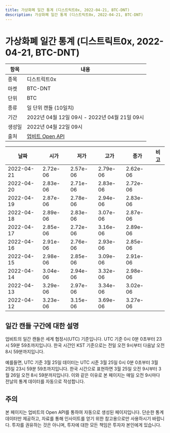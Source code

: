 ```yaml
---
title: 가상화폐 일간 통계 (디스트릭트0x, 2022-04-21, BTC-DNT)
description: 가상화폐 일간 통계 (디스트릭트0x, 2022-04-21, BTC-DNT)
---
```



가상화폐 일간 통계 (디스트릭트0x, 2022-04-21, BTC-DNT)
===

|항목|내용|
|--|--|
|종목|디스트릭트0x|
|마켓|BTC-DNT|
|단위|BTC|
|종류|일 단위 캔들 (10일치)|
|기간|2022년 04월 12일 09시 - 2022년 04월 21일 09시|
|생성일|2022년 04월 22일 09시|
|출처|[업비트 Open API](https://docs.upbit.com)|


|날짜|시가|저가|고가|종가|비고|
|--|--|--|--|--|--|
|2022-04-21|2.72e-06|2.57e-06|2.79e-06|2.62e-06|    |
|2022-04-20|2.83e-06|2.71e-06|2.83e-06|2.72e-06|    |
|2022-04-19|2.87e-06|2.78e-06|2.94e-06|2.83e-06|    |
|2022-04-18|2.89e-06|2.83e-06|3.07e-06|2.87e-06|    |
|2022-04-17|2.85e-06|2.72e-06|3.16e-06|2.89e-06|    |
|2022-04-16|2.91e-06|2.76e-06|2.93e-06|2.85e-06|    |
|2022-04-15|2.98e-06|2.85e-06|3.09e-06|2.91e-06|    |
|2022-04-14|3.04e-06|2.94e-06|3.32e-06|2.98e-06|    |
|2022-04-13|3.29e-06|2.97e-06|3.34e-06|3.02e-06|    |
|2022-04-12|3.23e-06|3.15e-06|3.69e-06|3.27e-06|    |


일간 캔들 구간에 대한 설명
---


업비트의 일간 캔들은 세계 협정시(UTC) 기준입니다. 
UTC 기준 0시 0분 0초부터 23시 59분 59초까지입니다. 
한국 시간인 KST 기준으로는 전일 오전 9시부터 다음날 오전 8시 59분까지입니다. 


예를들면, UTC 기준 3월 25일 데이터는 UTC 시준 3월 25일 0시 0분 0초부터 3월 25일 23시 59분 59초까지입니다. 
한국 시간으로 표현하면 3월 25일 오전 9시부터 3월 26일 오전 8시 59분까지입니다. 
이와 같은 이유로 본 페이지는 매일 오전 9시마다 전날의 통계 데이터를 자동으로 작성합니다. 


주의
---


본 페이지는 업비트의 Open API를 통하여 자동으로 생성된 페이지입니다. 
단순한 통계 데이터만 제공하고, 자료를 통해 인사이트를 얻기 위한 참고용으로만 사용하시기 바랍니다. 
투자를 권유하는 것은 아니며, 투자에 대한 모든 책임은 투자자 본인에게 있습니다. 
